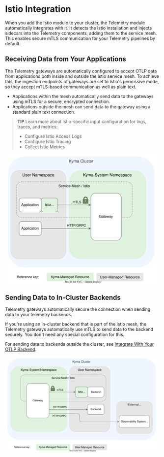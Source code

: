 # Istio Integration

When you add the Istio module to your cluster, the Telemetry module automatically integrates with it. It detects the Istio installation and injects sidecars into the Telemetry components, adding them to the service mesh. This enables secure mTLS communication for your Telemetry pipelines by default.

## Receiving Data from Your Applications

The Telemetry gateways are automatically configured to accept OTLP data from applications both inside and outside the Istio service mesh. To achieve this, the ingestion endpoints of gateways are set to Istio's permissive mode, so they accept mTLS-based communication as well as plain text.

- Applications within the mesh automatically send data to the gateways using mTLS for a secure, encrypted connection.
- Applications outside the mesh can send data to the gateway using a standard plain text connection.

> **TIP**
> Learn more about Istio-specific input configuration for logs, traces, and metrics:
>
> - Configure Istio Access Logs
> - Configure Istio Tracing
> - Collect Istio Metrics

![arch](./../assets/gateways-istio-input.drawio.svg)

## Sending Data to In-Cluster Backends

Telemetry gateways automatically secure the connection when sending data to your telemetry backends.

If you're using an in-cluster backend that is part of the Istio mesh, the Telemetry gateways automatically use mTLS to send data to the backend securely. You don't need any special configuration for this.

For sending data to backends outside the cluster, see [Integrate With Your OTLP Backend](./../pipelines/otlp-output.md).

![arch](./../assets/gateways-istio-output.drawio.svg)
